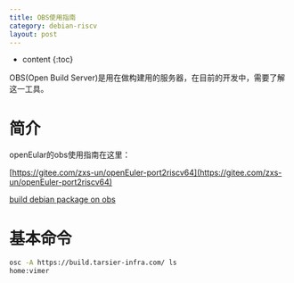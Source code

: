```yaml
---
title: OBS使用指南
category: debian-riscv
layout: post
---
```

* content
{:toc}

OBS(Open Build Server)是用在做构建用的服务器，在目前的开发中，需要了解这一工具。

# 简介
openEular的obs使用指南在这里：

[https://gitee.com/zxs-un/openEuler-port2riscv64](https://gitee.com/zxs-un/openEuler-port2riscv64)

[build debian package on obs](https://www.collabora.com/news-and-blog/blog/2016/10/25/open-build-service-in-debian-part-2/)

# 基本命令

```bash
osc -A https://build.tarsier-infra.com/ ls
home:vimer
```
